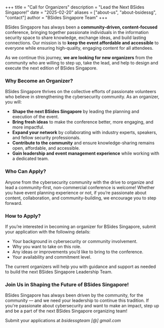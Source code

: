 +++
title = "Call for Organizers"
description = "Lead the Next BSides Singapore!"
date = "2025-02-20"
aliases = ["about-us", "about-bsidessg", "contact"]
author = "BSides Singapore Team"
+++

BSides Singapore has always been a **community-driven, content-focused** conference, bringing together passionate individuals in the information security space to share knowledge, exchange ideas, and build lasting connections. Our mission is to **keep the event affordable and accessible** to everyone while ensuring high-quality, engaging content for all attendees.

As we continue this journey, **we are looking for new organizers** from the community who are willing to step up, take the lead, and help to design and execute the next edition of BSides Singapore.


### Why Become an Organizer?

BSides Singapore thrives on the collective efforts of passionate volunteers who believe in strengthening the cybersecurity community. As an organizer, you will:

* **Shape the next BSides Singapore** by leading the planning and execution of the event.
* **Bring fresh ideas** to make the conference better, more engaging, and more impactful.
* **Expand your network** by collaborating with industry experts, speakers, and fellow security professionals.
* **Contribute to the community** and ensure knowledge-sharing remains open, affordable, and accessible.
* **Gain leadership and event management experience** while working with a dedicated team.

### Who Can Apply?

Anyone from the cybersecurity community with the drive to organize and lead a community-first, non-commercial conference is welcome! Whether you have event planning experience or not, if you’re passionate about content, collaboration, and community-building, we encourage you to step forward.

### How to Apply?

If you’re interested in becoming an organizer for BSides Singapore, submit your application with the following details:

* Your background in cybersecurity or community involvement.
* Why you want to take on this role.
* Any ideas or improvements you’d like to bring to the conference.
* Your availability and commitment level.

The current organizers will help you with guidance and support as needed to build the next BSides Singapore Leadership Team. 

### Join Us in Shaping the Future of BSides Singapore!

BSides Singapore has always been driven by the community, for the community — and we need your leadership to continue this tradition. If you're passionate about cybersecurity and want to make an impact, step up and be a part of the next BSides Singapore organizing team!

Submit your applications at *bsidessgteam [@] gmail.com*

